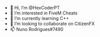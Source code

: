 - 👋 Hi, I’m @HexCoderPT
- 👀 I’m interested in FiveM Cheats
- 🌱 I’m currently learning C++
- 💞️ I’m looking to collaborate on CitizenFX
- 📫 Nuno Rodrigues#7490

<!---
HexCoderPT/HexCoderPT is a ✨ special ✨ repository because its `README.md` (this file) appears on your GitHub profile.
You can click the Preview link to take a look at your changes.
--->
